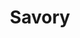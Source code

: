 ---
title: "Savory"
permalink: /savory/
layout: collection
collection: savory
entries_layout: grid
classes: wide
---